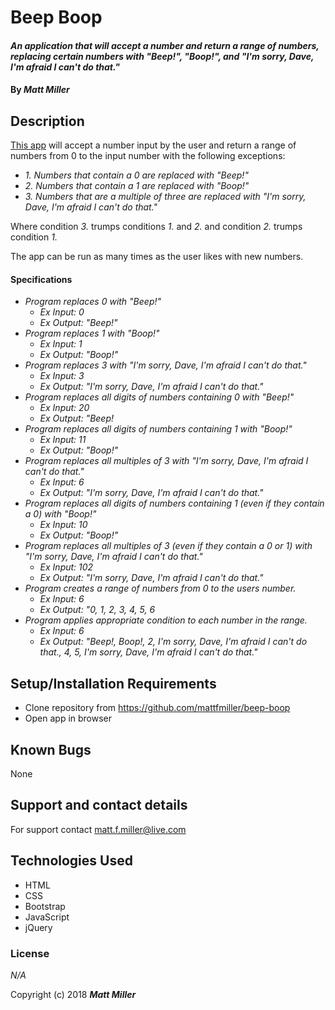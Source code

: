 # Beep Boop

#### _An application that will accept a number and return a range of numbers, replacing certain numbers with "Beep!", "Boop!", and "I'm sorry, Dave, I'm afraid I can't do that."_

#### By _**Matt Miller**_

## Description

<a href="https://mattfmiller.github.io/beep-boop/">This app</a> will accept a number input by the user and return a range of numbers from 0 to the input number with the following exceptions:

* _1. Numbers that contain a 0 are replaced with "Beep!"_
* _2. Numbers that contain a 1 are replaced with "Boop!"_
* _3. Numbers that are a multiple of three are replaced with "I'm sorry, Dave, I'm afraid I can't do that."_

Where condition _3._ trumps conditions _1._ and _2._ and condition _2._ trumps condition _1._

The app can be run as many times as the user likes with new numbers.

#### Specifications
  * _Program replaces 0 with "Beep!"_
    * _Ex Input: 0_
    * _Ex Output: "Beep!"_
  * _Program replaces 1 with "Boop!"_
    * _Ex Input: 1_
    * _Ex Output: "Boop!"_
  * _Program replaces 3 with "I'm sorry, Dave, I'm afraid I can't do that."_
    * _Ex Input: 3_
    * _Ex Output: "I'm sorry, Dave, I'm afraid I can't do that."_
  * _Program replaces all digits of numbers containing 0 with "Beep!"_
    * _Ex Input: 20_
    * _Ex Output: "Beep!_
  * _Program replaces all digits of numbers containing 1 with "Boop!"_
    * _Ex Input: 11_
    * _Ex Output: "Boop!"_
  * _Program replaces all multiples of 3 with "I'm sorry, Dave, I'm afraid I can't do that."_
    * _Ex Input: 6_
    * _Ex Output: "I'm sorry, Dave, I'm afraid I can't do that."_
  * _Program replaces all digits of numbers containing 1 (even if they contain a 0) with "Boop!"_
    * _Ex Input: 10_
    * _Ex Output: "Boop!"_
  * _Program replaces all multiples of 3 (even if they contain a 0 or 1) with "I'm sorry, Dave, I'm afraid I can't do that."_
    * _Ex Input: 102_
    * _Ex Output: "I'm sorry, Dave, I'm afraid I can't do that."_
  * _Program creates a range of numbers from 0 to the users number._
    * _Ex Input: 6_
    * _Ex Output: "0, 1, 2, 3, 4, 5, 6_
  * _Program applies appropriate condition to each number in the range._
    * _Ex Input: 6_
    * _Ex Output: "Beep!, Boop!, 2, I'm sorry, Dave, I'm afraid I can't do that., 4, 5, I'm sorry, Dave, I'm afraid I can't do that."_

## Setup/Installation Requirements

* Clone repository from https://github.com/mattfmiller/beep-boop
* Open app in browser

## Known Bugs

None

## Support and contact details

For support contact matt.f.miller@live.com

## Technologies Used

* HTML
* CSS
* Bootstrap
* JavaScript
* jQuery

### License

*N/A*

Copyright (c) 2018 **_Matt Miller_**

